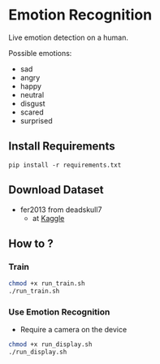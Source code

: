 # Emotion Recognition

Live emotion detection on a human.


Possible emotions:
* sad
* angry
* happy
* neutral
* disgust
* scared
* surprised

## Install Requirements

`pip install -r requirements.txt`


## Download Dataset

* fer2013 from deadskull7
  * at [Kaggle](https://www.kaggle.com/deadskull7/fer2013)

## How to ?

### Train

```sh
chmod +x run_train.sh
./run_train.sh
```

### Use Emotion Recognition

* Require a camera on the device

```sh
chmod +x run_display.sh
./run_display.sh
```



